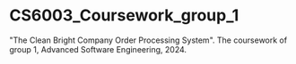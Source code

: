 # CS6003_Coursework_group_1
"The Clean Bright Company Order Processing System". The coursework of group 1, Advanced Software Engineering, 2024.
